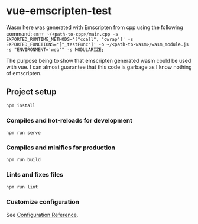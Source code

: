 # vue-emscripten-test

Wasm here was generated with Emscripten from cpp using the following command:
`em++ ~/<path-to-cpp>/main.cpp -s EXPORTED_RUNTIME_METHODS='["ccall", "cwrap"]' -s EXPORTED_FUNCTIONS='["_testFunc"]' -o ~/<path-to-wasm>/wasm_module.js -s "ENVIRONMENT='web'" -s MODULARIZE;`

The purpose being to show that emscripten generated wasm could be used with vue. I can almost guarantee that this code is garbage as I know nothing of emscripten.

## Project setup
```
npm install
```

### Compiles and hot-reloads for development
```
npm run serve
```

### Compiles and minifies for production
```
npm run build
```

### Lints and fixes files
```
npm run lint
```

### Customize configuration
See [Configuration Reference](https://cli.vuejs.org/config/).
